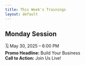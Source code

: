 ```yaml
---
title: This Week's Trainings
layout: default
---
```


## Monday Session
🗓️ May 30, 2025 – 6:00 PM  
**Promo Headline:** Build Your Business  
**Call to Action:** Join Us Live!
